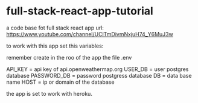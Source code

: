 # full-stack-react-app-tutorial
a code base fot full stack react app
url: https://www.youtube.com/channel/UClTmDivmNxjuH74_Y6MuJ3w

to work with this app set this variables:


remember create in the roo of the app the file .env

API_KEY = api key of api.openweathermap.org
USER_DB = user postgres database
PASSWORD_DB = password postgress database
DB = data base name
HOST = ip or domain of the database

the app is set to work with heroku. 
